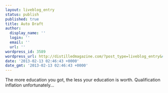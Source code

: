 ```yaml
---
layout: liveblog_entry
status: publish
published: true
title: Auto Draft
author:
  display_name: ''
  login: ''
  email: ''
  url: ''
wordpress_id: 3589
wordpress_url: http://distilledmagazine.com/?post_type=liveblog_entry&#038;p=3589
date: '2013-02-13 02:46:43 +0000'
date_gmt: '2013-02-13 02:46:43 +0000'
---
```

<p>The more education you got, the less your education is worth. Qualification inflation unfortunately...</p>
